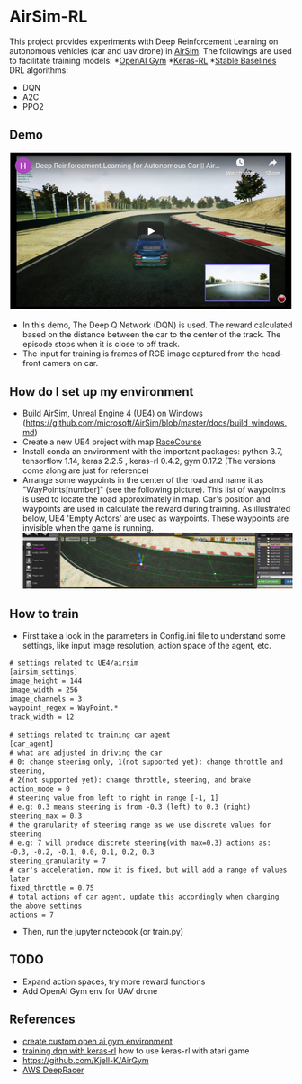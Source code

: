 # AirSim-RL
This project provides experiments with Deep Reinforcement Learning on autonomous vehicles (car and uav drone) in [AirSim](https://github.com/microsoft/AirSim). The followings are used to facilitate training models:
*[OpenAI Gym](https://gym.openai.com/)
*[Keras-RL](https://github.com/keras-rl/keras-rl) 
*[Stable Baselines](https://stable-baselines.readthedocs.io/en/master/)
DRL algorithms:
* DQN
* A2C
* PPO2

## Demo 
[![Demo Video](images/thumbnail.png)](https://youtu.be/oiGjnpcPB_8)
* In this demo, The Deep Q Network (DQN) is used. The reward calculated based on the distance between the car to the center of the track. The episode stops when it is close to off track.
* The input for training is frames of RGB image captured from the head-front camera on car. 

## How do I set up my environment
* Build AirSim, Unreal Engine 4 (UE4) on Windows (https://github.com/microsoft/AirSim/blob/master/docs/build_windows.md)
* Create a new UE4 project with map [RaceCourse](https://github.com/microsoft/AirSim/wiki/build_FSTDriverless_windows)
* Install conda an environment with the important packages: python 3.7, tensorflow 1.14, keras 2.2.5 , keras-rl 0.4.2, gym 0.17.2 (The versions come along are just for reference)
* Arrange some waypoints in the center of the road and name it as "WayPoints[number]" (see the following picture). This list of waypoints is used to locate the road approximately in map. Car's position and waypoints are used in calculate the reward during training. As illustrated below, UE4 'Empty Actors' are used as waypoints. These waypoints are invisible when the game is running.
![waypoints](images/waypoint_actor.png)

## How to train
* First take a look in the parameters in Config.ini file to understand some settings, like input image resolution, action space of the agent, etc.
```
# settings related to UE4/airsim 
[airsim_settings] 
image_height = 144
image_width = 256
image_channels = 3
waypoint_regex = WayPoint.*
track_width = 12 

# settings related to training car agent
[car_agent]
# what are adjusted in driving the car
# 0: change steering only, 1(not supported yet): change throttle and steering,
# 2(not supported yet): change throttle, steering, and brake
action_mode = 0 
# steering value from left to right in range [-1, 1] 
# e.g: 0.3 means steering is from -0.3 (left) to 0.3 (right)
steering_max = 0.3
# the granularity of steering range as we use discrete values for steering
# e.g: 7 will produce discrete steering(with max=0.3) actions as: -0.3, -0.2, -0.1, 0.0, 0.1, 0.2, 0.3
steering_granularity = 7 
# car's acceleration, now it is fixed, but will add a range of values later 
fixed_throttle = 0.75 
# total actions of car agent, update this accordingly when changing the above settings
actions = 7 
```
* Then, run the jupyter notebook (or train.py)

## TODO
* Expand action spaces, try more reward functions
* Add OpenAI Gym env for UAV drone

## References
* [create custom open ai gym environment](https://stable-baselines.readthedocs.io/en/master/guide/custom_env.html)
* [training dqn with keras-rl](https://github.com/keras-rl/keras-rl/blob/master/examples/dqn_atari.py) how to use keras-rl with atari game
* https://github.com/Kjell-K/AirGym
* [AWS DeepRacer](https://docs.aws.amazon.com/deepracer/latest/developerguide/what-is-deepracer.html)
